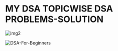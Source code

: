 # MY DSA TOPICWISE DSA PROBLEMS-SOLUTION

![img2](https://github.com/user-attachments/assets/fb5f5e48-ef3e-40ad-b657-31e7ff62c50d)

![DSA-For-Beginners](https://github.com/user-attachments/assets/f90c2873-1f17-4051-ba5d-09a0584f0e5f)
